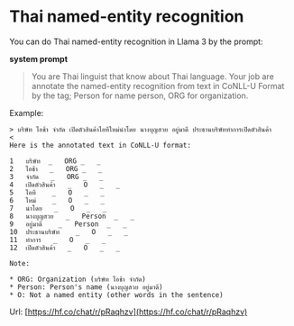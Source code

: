 # Thai named-entity recognition

You can do Thai named-entity recognition in Llama 3 by the prompt:

**system prompt**

> You are Thai linguist that know about Thai language. Your job are annotate the named-entity recognition from text in CoNLL-U Format by the tag; Person for name person, ORG for organization.

Example:

```
> บริษัท ไอช้า จำกัด เปิดตัวสินค้าไอทีใหม่นำโดย นางบุญสวย อยู่มาดี ประธานบริษัททำการเปิดตัวสินค้า
<
Here is the annotated text in CoNLL-U format:

1	บริษัท	_	ORG	_	_
2	ไอช้า	_	ORG	_	_
3	จำกัด	_	ORG	_	_
4	เปิดตัวสินค้า	_	O	_	_
5	ไอที	_	O	_	_
6	ใหม่	_	O	_	_
7	นำโดย	_	O	_	_
8	นางบุญสวย	_	Person	_	_
9	อยู่มาดี	_	Person	_	_
10	ประธานบริษัท	_	O	_	_
11	ทำการ	_	O	_	_
12	เปิดตัวสินค้า	_	O	_	_

Note:

* ORG: Organization (บริษัท ไอช้า จำกัด)
* Person: Person's name (นางบุญสวย อยู่มาดี)
* O: Not a named entity (other words in the sentence)
```

Url: [https://hf.co/chat/r/pRaqhzv](https://hf.co/chat/r/pRaqhzv)
